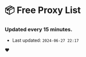 # :package: Free Proxy List
### Updated every 15 minutes.

- Last updated: `2024-06-27 22:17`

:heart:
